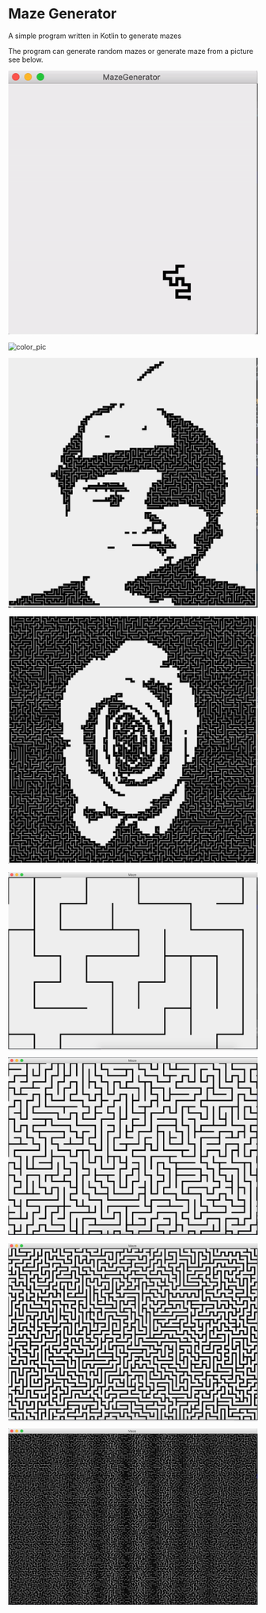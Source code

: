 # Maze Generator
A simple program written in Kotlin to generate mazes

The program can generate random mazes or generate maze from a picture see below. 

![time lapse](https://github.com/ww2lin/MazeGenerator/blob/master/screenshot/maze-timelapse.gif)

![color_pic](https://github.com/ww2lin/MazeGenerator/blob/master/screenshot/color_pic.gif)

![face](https://github.com/ww2lin/MazeGenerator/blob/master/screenshot/face.png)

![rose](https://github.com/ww2lin/MazeGenerator/blob/master/screenshot/rose.png)

![10 x 10 board](https://github.com/ww2lin/MazeGenerator/blob/master/screenshot/maze10x10.png)

![50 x 50 board](https://github.com/ww2lin/MazeGenerator/blob/master/screenshot/maze50x50.png)

![100 x 100 board](https://github.com/ww2lin/MazeGenerator/blob/master/screenshot/maze100x100.png)

![1000 x 1000 board](https://github.com/ww2lin/MazeGenerator/blob/master/screenshot/maze1000x1000.png)

